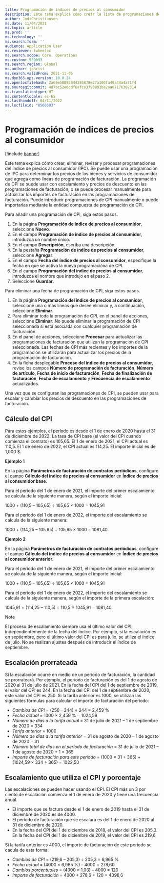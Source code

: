 ```yaml
---
title: Programación de índices de precios al consumidor
description: Este tema explica cómo crear la lista de programaciones del índice de precios al consumidor (CPI) que obtiene de Internet para ayudar a determinar el cargo de escalación en la facturación de Suscripción.
author: JodiChristiansen
ms.date: 11/04/2021
ms.topic: article
ms.prod: ''
ms.technology: ''
ms.search.form: ''
audience: Application User
ms.reviewer: twheeloc
ms.search.scope: Core, Operations
ms.custom: 539093
ms.search.region: Global
ms.author: jchrist
ms.search.validFrom: 2021-11-05
ms.dyn365.ops.version: 10.0.24
ms.openlocfilehash: 2a69e58095844286878e27a100fa49a44a4a71f4
ms.sourcegitcommit: 4d7bc52e6cdf6afce3793893ba2aa07176302314
ms.translationtype: HT
ms.contentlocale: es-ES
ms.lasthandoff: 04/11/2022
ms.locfileid: "8560503"
---
```

# <a name="consumer-price-index-schedule"></a>Programación de índices de precios al consumidor

[!include [banner](../includes/banner.md)]

Este tema explica cómo crear, eliminar, revisar y procesar programaciones del índice de precios al consumidor (IPC). Se puede usar una programación de IPC para determinar los precios de los bienes y servicios de consumidor que agrega como líneas de programación de facturación. La programación de CPI se puede usar con escalamiento y precios de descuento en las programaciones de facturación, o se puede procesar manualmente para actualizar los importes de facturación en las programaciones de facturación. Puede introducir programaciones de CPI manualmente o puede importarlas mediante la entidad compuesta de programación de CPI.

Para añadir una programación de CPI, siga estos pasos.

1. En la página **Programación de índice de precios al consumidor**, seleccione **Nuevo**.
2. En el campo **Programación de índice de precios al consumidor**, introduzca un nombre único.
3. En el campo **Descripción**, escriba una descripción.
4. En la pestaña **Programación de índice de precios al consumidor**, seleccione **Agregar**.
5. En el campo **Fecha del índice de precios al consumidor**, especifique la fecha en que se activa la nueva programacióna de CPI.
6. En el campo **Programación del índice de precios al consumidor**, introduzca el nombre que introdujo en el paso 2.
7. Seleccione **Guardar**.

Para eliminar una fecha de programación de CPI, siga estos pasos.

1. En la página **Programación del índice de precios al consumidor**, seleccione una o más líneas que desee eliminar y, a continuación, seleccione **Eliminar**.
2. Para eliminar toda la programación de CPI, en el panel de acciones, seleccione **Eliminar**. No puede eliminar la programación de CPI seleccionada si está asociada con cualquier programación de facturación.
3. En el panel de acciones, seleccione **Procesar** para actualizar las programaciones de facturación que utilizan la programación de CPI seleccionada. Las fechas de CPI más recientes y los importes de la programación se utilizarán para actualizar los precios de la programación de facturación.
4. En la ficha desplegable **Proceso del índice de precios al consumidor**, revise los campos **Número de programación de facturación**, **Número de artículo**, **Fecha de inicio de facturación**, **Fecha de finalización de facturación**, **Fecha de escalamiento** y **Frecuencia de escalamiento** actualizados.

Una vez que se configuran las programaciones de CPI, se pueden usar para escalar y cambiar los precios de descuento en las programaciones de facturación.

## <a name="cpi-calculation"></a>Cálculo del CPI

Para estos ejemplos, el período es desde el 1 de enero de 2020 hasta el 31 de diciembre de 2022. La tasa de CPI base (el valor del CPI cuando comienza el contrato) es 105,65. El 1 de enero de 2021, el CPI actual es 110,5. El 1 de enero de 2022, el CPI actual es 114,25. El importe inicial es de 1,000 $.

**Ejemplo 1**

En la página **Parámetros de facturación de contratos periódicos**, configure el campo **Cálculo del índice de precios al consumidor** en **Índice de precios al consumidor base**.

Para el período del 1 de enero de 2021, el importe del primer escalamiento se calcula de la siguiente manera, según el importe inicial:

1000 + (110,5 – 105,65) &divide; 105,65 &times; 1000 = 1045,91

Para el período del 1 de enero de 2022, el importe del escalamiento se calcula de la siguiente manera:

1000 + (114,25 – 105,65) &divide; 105,65 &times; 1000 = 1081,40

**Ejemplo 2**

En la página **Parámetros de facturación de contratos periódicos**, configure el campo **Cálculo del índice de precios al consumidor** en **Índice de precios al consumidor anterior**.

Para el período del 1 de enero de 2021, el importe del primer escalamiento se calcula de la siguiente manera, según el importe inicial:

1000 + (110,5 – 105,65) &divide; 105,65 &times; 1000 = 1045,91

Para el período del 1 de enero de 2022, el importe del escalamiento se calcula de la siguiente manera, según el importe de la primera escalación:

1045,91 + (114,25 – 110,5) &divide; 110,5 &times; 1045,91 = 1081,40

> [!NOTE]
> El proceso de escalamiento siempre usa el último valor del CPI, independientemente de la fecha del índice. Por ejemplo, si la escalación es en septiembre, pero el último valor del CPI es para julio, se utiliza el índice de julio. No se realizan ajustes después de introducir el índice de septiembre.

## <a name="prorated-escalation"></a>Escalación prorrateada

Si la escalación ocurre en medio de un período de facturación, la cantidad se prorrateará. Por ejemplo, el período de facturación es del 1 de agosto de 2020 al 31 de julio de 2021. En la fecha del CPI del 1 de septiembre de 2019, el valor del CPI es 244. En la fecha del CPI del 1 de septiembre de 2020, este valor del CPI es 250. Si la tarifa anterior es 1000, se utilizan las siguientes fórmulas para calcular el importe de facturación del periodo:

* *Cambios de CPI* = (250 – 244) &divide; 244 = 2,459 %
* *Fecha actual* = 1000 &times; 2,459 % = 1024,59
* *Número de días a la tarifa actual* = 31 de julio de 2021 – 1 de septiembre de 2020 = 334
* *Tarifa anterior* = 1000
* *Número de días a la tarifa anterior* = 31 de agosto de 2020 – 1 de agosto de 2020 = 31
* *Número total de días en el período de facturación* = 31 de julio de 2021 – 1 de agosto de 2020 + 1 = 365
* *Importe de facturación para este período* = (1000 &times; 31 &divide; 365) + (1024,59 &times; 334 &divide; 365) = 1022,50

## <a name="escalation-that-uses-the-cpi-and-percentage"></a>Escalamiento que utiliza el CPI y porcentaje

Las escalaciones se pueden hacer usando el CPI. El CPI más un 3 por ciento de escalación comienza el 1 de enero de 2020 y tiene una frecuencia anual.

- El importe que se factura desde el 1 de enero de 2019 hasta el 31 de diciembre de 2020 es de 4000.
- El período de facturación que se escalará es del 1 de enero de 2020 al 31 de diciembre de 2020.
- En la fecha del CPI del 1 de diciembre de 2018, el valor del CPI es 205,3. En la fecha del CPI del 1 de diciembre de 2019, el valor del CPI es 219,6.

Si la tarifa anterior es 4000, el importe de facturación de este periodo se cacula de esta forma:

- *Cambios de CPI* = (219,6 – 205,3) &divide; 205,3 = 6,965 %
- *Fecha actual* = (4000 &times; 6,965 %) – 4000 = 278,60
- *Cambios porcentuales* = (4000 &times; 1,03) – 4000 = 120
- *Importe de facturación* = 4000 + 278,6 + 120 = 4398,6
